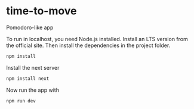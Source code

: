 # time-to-move
Pomodoro-like app


To run in localhost, you need Node.js installed. Install an LTS version from the official site.
Then install the dependencies in the project folder.

```sh
npm install
```

Install the next server

```sh
npm install next
```

Now run the app with

```sh
npm run dev
```
